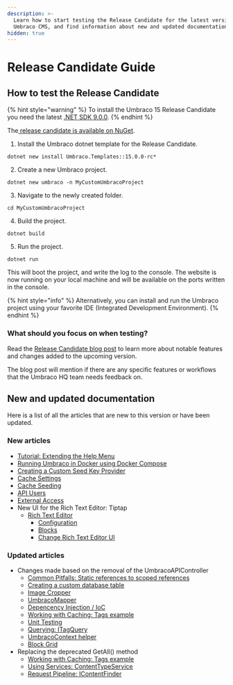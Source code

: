 ```yaml
---
description: >-
  Learn how to start testing the Release Candidate for the latest version of
  Umbraco CMS, and find information about new and updated documentation.
hidden: true
---
```


# Release Candidate Guide

## How to test the Release Candidate

{% hint style="warning" %}
To install the Umbraco 15 Release Candidate you need the latest [.NET SDK 9.0.0](https://dotnet.microsoft.com/en-us/download/dotnet/9.0).
{% endhint %}

The[ release candidate is available on NuGet](https://www.nuget.org/packages/Umbraco.Cms/15.0.0-rc2).

1. Install the Umbraco dotnet template for the Release Candidate.

```
dotnet new install Umbraco.Templates::15.0.0-rc*
```

2. Create a new Umbraco project.

```
dotnet new umbraco -n MyCustomUmbracoProject
```

3. Navigate to the newly created folder.

```
cd MyCustomUmbracoProject
```

4. Build the project.

```
dotnet build
```

5. Run the project.

```
dotnet run
```

This will boot the project, and write the log to the console. The website is now running on your local machine and will be available on the ports written in the console.

{% hint style="info" %}
Alternatively, you can install and run the Umbraco project using your favorite IDE (Integrated Development Environment).
{% endhint %}

### What should you focus on when testing?

Read the [Release Candidate blog post](https://umbraco.com/blog/umbraco-15-release-candidate/) to learn more about notable features and changes added to the upcoming version.

The blog post will mention if there are any specific features or workflows that the Umbraco HQ team needs feedback on.

## New and updated documentation

Here is a list of all the articles that are new to this version or have been updated.

### New articles

* [Tutorial: Extending the Help Menu](tutorials/extending-the-help-menu.md)
* [Running Umbraco in Docker using Docker Compose](fundamentals/setup/install/running-umbraco-on-docker-locally.md)
* [Creating a Custom Seed Key Provider](extending/creating-custom-seed-key-provider.md)
* [Cache Settings](reference/configuration/cache-settings.md)
* [Cache Seeding](reference/cache/cache-seeding.md)
* [API Users](fundamentals/data/users/api-users.md)
* [External Access](reference/management-api/external-access.md)
* New UI for the Rich Text Editor: Tiptap
  * [Rich Text Editor](fundamentals/backoffice/property-editors/built-in-umbraco-property-editors/rich-text-editor/)
    * [Configuration](fundamentals/backoffice/property-editors/built-in-umbraco-property-editors/rich-text-editor/configuration.md)
    * [Blocks](fundamentals/backoffice/property-editors/built-in-umbraco-property-editors/rich-text-editor/blocks.md)
    * [Change Rich Text Editor UI](fundamentals/backoffice/property-editors/built-in-umbraco-property-editors/rich-text-editor/change-rich-text-editor-ui.md)

### Updated articles

* Changes made based on the removal of the UmbracoAPIController
  * [Common Pitfalls: Static references to scoped references](reference/common-pitfalls.md#static-references-to-scoped-instances-such-as-umbracohelper)
  * [Creating a custom database table](extending/database.md)
  * [Image Cropper](fundamentals/backoffice/property-editors/built-in-umbraco-property-editors/image-cropper.md)
  * [UmbracoMapper](reference/mapping.md)
  * [Depencency Injection / IoC](reference/using-ioc.md)
  * [Working with Caching: Tags example](reference/cache/examples/tags.md)
  * [Unit Testing](implementation/unit-testing.md)
  * [Querying: ITagQuery](reference/querying/itagquery.md)
  * [UmbracoContext helper](reference/querying/umbraco-context.md)
  * [Block Grid](fundamentals/backoffice/property-editors/built-in-umbraco-property-editors/block-editor/block-grid-editor.md)
* Replacing the deprecated GetAll() method
  * [Working with Caching: Tags example](reference/cache/examples/tags.md)
  * [Using Services: ContentTypeService](reference/management/using-services/contenttypeservice.md)
  * [Request Pipeline: IContentFinder](reference/routing/request-pipeline/icontentfinder.md)

